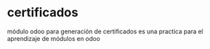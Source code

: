 # certificados
módulo odoo para generación de certificados es una practica para el aprendizaje de módulos en odoo
